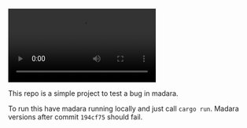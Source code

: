 ![](https://github.com/Angel-Petrov/Madara-Invoke-Bug/raw/master/demo.mp4)

This repo is a simple project to test a bug in madara.

To run this have madara running locally and just call `cargo run`. Madara versions after commit `194cf75` should fail.
